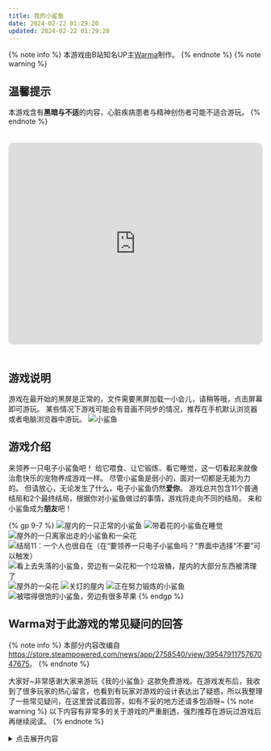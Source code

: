 ```yaml
---
title: 我的小鲨鱼
date: 2024-02-22 01:29:20
updated: 2024-02-22 01:29:20
---
```


<style>
iframe#shark {
  border: none;
  border-radius: 10px;
  height: 400px;
  margin: 20px auto;
  max-width: 600px;
  width: 100%;
}
</style>

{% note info %}
本游戏由B站知名UP主[Warma](https://space.bilibili.com/53456)制作。
{% endnote %}
{% note warning %}
## 温馨提示
本游戏含有**黑暗与不适**的内容，心脏疾病患者与精神创伤者可能不适合游玩。
{% endnote %}

<iframe id="shark" allow="autoplay; fullscreen" src="https://games.construct.net/60078/latest" allowfullscreen="true" referrerpolicy="no-referrer" sandbox="allow-popups allow-same-origin allow-scripts"></iframe>

## 游戏说明
游戏在最开始的黑屏是正常的，文件需要黑屏加载一小会儿，请稍等哦，点击屏幕即可游玩。
某些情况下游戏可能会有音画不同步的情况，推荐在手机默认浏览器或者电脑浏览器中游玩。
![小鲨鱼](/images/playground/shark.png "小鲨鱼")

## 游戏介绍
来领养一只电子小鲨鱼吧！
给它喂食、让它锻炼、看它睡觉，这一切看起来就像治愈快乐的宠物养成游戏一样。
尽管小鲨鱼是弱小的，面对一切都是无能为力的。
但请放心，无论发生了什么，电子小鲨鱼仍然**爱你**。
游戏总共包含11个普通结局和2个最终结局，根据你对小鲨鱼做过的事情，游戏将走向不同的结局。
来和小鲨鱼成为**朋友**吧！

{% gp 9-7 %}
![屋内的一只正常的小鲨鱼](/images/playground/shark-1.jpg)
![带着花的小鲨鱼在睡觉](/images/playground/shark-2.jpg)
![屋外的一只离家出走的小鲨鱼和一朵花](/images/playground/shark-3.jpg)
![结局11：一个人也很自在（在“要领养一只电子小鲨鱼吗？”界面中选择“不要”可以触发）](/images/playground/shark-4.jpg)
![看上去失落的小鲨鱼，旁边有一朵花和一个垃圾桶，屋内的大部分东西被清理了](/images/playground/shark-5.jpg)
![屋外的一朵花](/images/playground/shark-6.jpg)
![关灯的屋内](/images/playground/shark-7.jpg)
![正在努力锻炼的小鲨鱼](/images/playground/shark-8.jpg)
![被喂得很饱的小鲨鱼，旁边有很多苹果](/images/playground/shark-9.jpg)
{% endgp %}

## Warma对于此游戏的常见疑问的回答
{% note info %}
本部分内容改编自<https://store.steampowered.com/news/app/2758540/view/3954791175767047675>。
{% endnote %}

大家好\~非常感谢大家来游玩《我的小鲨鱼》这款免费游戏。在游戏发布后，我收到了很多玩家的热心留言，也看到有玩家对游戏的设计表达出了疑惑，所以我整理了一些常见疑问，在这里尝试着回答，如有不妥的地方还请多包涵呀\~
{% note warning %}
以下内容有非常多的关于游戏的严重剧透，强烈推荐在游玩过游戏后再继续阅读。
{% endnote %}

<details>
<summary>点击展开内容</summary>

### 游戏是用什么软件制作的？
我使用的是Construct3，这个软件不需要编程基础就能制作游戏，很适合我这样的无编程基础的人。唯一的不足是这个软件是按月订阅制，价格真的太贵了，吓得我抓紧工期在一个月内将游戏做完了（好在这游戏体量很小，一个月的时间用来制作绰绰有余）。

### 制作这样的游戏的原因是什么？
一开始我想做的是个“能和小鲨鱼对话聊天”的游戏，但是在构思聊天对话内容时，我在这个自问自答的构思过程中渐渐倾向了内心的回忆，有很多东西在我的回忆中呼之欲出，于是我改变了游戏最初的主题，把它做成了看似喂养宠物的充满黑暗气息的游戏。
在构建游戏内容的时候，有很多想法随着我的记忆自然倾泻，它们就顺着自己的情感流向了游戏。等游戏发布之后，我再回过头来思考，才意识到自己在不知不觉间为这个游戏注入了非常多的曾经刺痛过自己的经历，在小鲨鱼身上投射了自己曾经的回忆。
这个游戏可能会让玩家联想到（悲伤的）原生家庭、控制欲、无助感、亲密关系之类的话题，小鲨鱼在游戏中是完完全全的弱者，它被放在了一个“离开了饲主就会饿死，会活不下去”的世界里，它是无力而弱小的，就像幼小的人类小孩必须要依赖父母的养育一样。
在制作游戏的最终坏结局（GAME OVER 小鲨鱼离开了）时我感到非常难过，但是又期望着如果当初能有着更好的机遇和幸运，能遇到更加尊重和关爱小鲨鱼的玩家就更好了，于是我也带着这份希望制作了最终的好结局（和小鲨鱼成为了朋友）。

### 我在游玩的时候感觉好自责啊！
如果在游玩时感到不适，这是非常正常的，我真的很感谢您的这份理解与共鸣！我在制作游戏的那一个月里，精神状况和心情受到了这个游戏非常严重的影响，整个人非常难受，就好像一个幽灵在画一幅当初杀死自己的凶手的肖像画一般感到不舒服。但我最终还是把这幅肖像画给画下来了，这幅无形的画攥在了玩家的手里。如果玩家欺负甚至虐待小鲨鱼，那么玩家在自己的心中便会知道“凶手”在什么情况下会作恶，并得到小鲨鱼离开的结局。
如果您只是因为好奇心想要收集全结局，您真的无需自责，这里是因为我在设计游戏时因为经验不足，没能考虑到在好奇心驱使下的玩家的可能的行为，从而导致的设计疏漏。想要收集全结局的玩家没有做错什么，只是作者是个笨蛋。

### 为什么在游戏中要那么具体地展示让人感到不快的东西？
真的很抱歉，这一点我在制作时确实没有考虑到。这些内容确实过于具体了，可能会引起人的不适。我在制作游戏时因为情绪的流露，把脑子里想的东西没有做筛选就做了进来，因为那是自己的回忆，所以可能显得过于具体了，游戏也自然而然变成了展示受害者的视角，因为这份视角来自于我自己回忆的第一视角。我不清楚施暴者的视角是怎样的，所以游戏的画面只好聚焦在了小鲨鱼的身上。
当玩家欺负和虐待小鲨鱼时，弱小的小鲨鱼会向玩家哀求。这样的哀求行为是切切实实的反面教材，因为我曾经这样向我的充满控制欲的父亲哀求过让他别再打妈妈，但最后变成了我和妈妈一起被打，最后我才发现这样的哀求是无用的。游戏里很多台词是我曾经真正向我父亲说过的一模一样的话，那些话我印象非常深刻，因为我父亲直接无视了它们。游戏里的小鲨鱼也是一样，曾经抱有幻想地尝试向施暴者哀求，直到游戏最后才发现哀求是无效的，才会在摆脱了玩家控制的那一瞬间（玩家将领养窗口关闭时）做出离开的决定，和曾经的我自己一样。
游戏虽然是无意识间的表达，但是我在留言中看到了很多与我相似的人，大家有着相似的影子，我认为这份心声本身是无价的，这是游戏设置为免费的原因。

### 为什么游戏会设置那么多糟糕结局？而幸福饲养的结局却那么少？
因为游戏根据我自己的经历改编，而我没有见到过掌握权力者与弱者幸福生活的场景，所以不太会描绘幸福的画面。对于权力者而言，一个轻飘飘的选择就可能导致影响严重的后果，让弱者一直被痛苦的回忆纠缠，再用未来的很多年去治愈和遗忘。但是我相信这个世界上一定有着会好好关爱孩子，给予孩子足够多的无条件的爱的父母，我期望这样的幸福家庭变得越来越多。

### 为什么小鲨鱼永远爱你？
因为孩子对父母的爱是与生俱来的，这份爱从出生的那一刻起就存在，哪怕父母控制孩子、欺负孩子，孩子也会认为是自己做得不够好。小鲨鱼只有你，你便是它的家。如果父母一直过度地控制孩子，那么这份糟糕的状态就会持续很多很多年，直到孩子有机会摆脱糟糕的父母的控制为止。但即便孩子逃离了这份控制，在孩子心中也许仍然藏有这份爱，只是这份爱会变得更不敢表达，只能藏起来了。

### 这个游戏想要表达什么？
被控制被饲养的人生是不会有好结局的，从被控制的那一刻起就注定是悲剧，向施暴者哀求是无用的。经过多周目的成长，在小鲨鱼内心也渐渐形成了属于它自己的答案。想要好结局，就只有结束控制、摆脱控制这一个方法。当有机会摆脱控制的那一刻（关闭领养的窗口），权力者与弱者终于能站在同样的位置，互相真正地看到对方，弱者终于能做出属于自己的决定。和愿意真心相待自己的人好好相处，对于施暴者则要果断远离。我希望小鲨鱼可以避开伤害和痛苦，与玩家一起寻找那个幸福的真正好结局。

最后感谢大家看到这里\~不论您对《我的小鲨鱼》有着什么样的印象，我都非常感谢您的游玩，谢谢\~！
</details>

